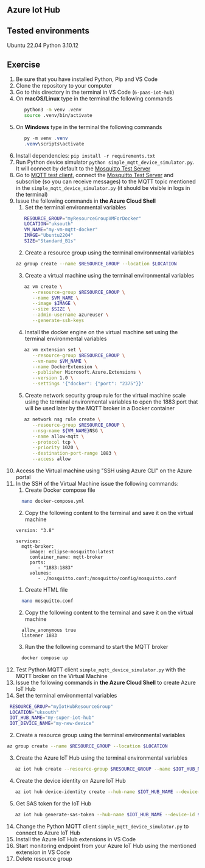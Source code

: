 ## Azure Iot Hub

## Tested environments
Ubuntu 22.04
Python 3.10.12

## Exercise
1. Be sure that you have installed Python, Pip and VS Code
2. Clone the repository to your computer
3. Go to this directory in the terminal in VS Code (`6-paas-iot-hub`)
4. On **macOS/Linux** type in the terminal the following commands
   ```bash
      python3 -m venv .venv
      source .venv/bin/activate
   ```
5. On **Windows** type in the terminal the following commands
   ```powershell
      py -m venv .venv
      .venv\scripts\activate
   ```
6. Install dependencies: `pip install -r requirements.txt`
7. Run Python device simulator `python simple_mqtt_device_simulator.py`. It will connect by default to the [Mosquitto Test Server](https://test.mosquitto.org/)
8. Go to [MQTT test client](https://testclient-cloud.mqtt.cool/), connect the [Mosquitto Test Server](https://test.mosquitto.org/) and subscribe (so you can receive messages) to the MQTT topic mentioned in the `simple_mqtt_device_simulator.py` (it should be visible in logs in the terminal)
9. Issue the following commands in **the Azure Cloud Shell**
   1. Set the terminal environmental variables 
   ```bash
      RESOURCE_GROUP="myResourceGroupVMForDocker"
      LOCATION="uksouth"
      VM_NAME="my-vm-mqtt-docker"
      IMAGE="Ubuntu2204"
      SIZE="Standard_B1s"
   ```
   2. Create a resource group using the terminal environmental variables
   ```bash
   az group create --name $RESOURCE_GROUP --location $LOCATION
   ```
   3. Create a virtual machine using the terminal environmental variables
   ```bash
      az vm create \
         --resource-group $RESOURCE_GROUP \
         --name $VM_NAME \
         --image $IMAGE \
         --size $SIZE \
         --admin-username azureuser \
         --generate-ssh-keys
   ```
   4. Install the docker engine on the virtual machine set using the terminal environmental variables
   ```bash
      az vm extension set \
         --resource-group $RESOURCE_GROUP \
         --vm-name $VM_NAME \
         --name DockerExtension \
         --publisher Microsoft.Azure.Extensions \
         --version 1.0 \
         --settings '{"docker": {"port": "2375"}}'
   ```
   5. Create network security group rule for the virtual machine scale using the terminal environmental variables to open the 1883 port that will be used later by the MQTT broker in a Docker container 
   ```bash
      az network nsg rule create \
         --resource-group $RESOURCE_GROUP \
         --nsg-name ${VM_NAME}NSG \
         --name allow-mqtt \
         --protocol tcp \
         --priority 1020 \
         --destination-port-range 1883 \
         --access allow
   ```
10. Access the Virtual machine using "SSH using Azure CLI" on the Azure portal
11. In the SSH of the Virtual Machine issue the following commands:
    1.  Create Docker compose file 
    ```bash
      nano docker-compose.yml
    ```
    2. Copy the following content to the terminal and save it on the virtual machine
    ```
    version: "3.8"

    services:
      mqtt-broker:
         image: eclipse-mosquitto:latest
         container_name: mqtt-broker
         ports:
            - "1883:1883"
         volumes:
            - ./mosquitto.conf:/mosquitto/config/mosquitto.conf
    ```
    1. Create HTML file
    ```bash
      nano mosquitto.conf
    ```
    2. Copy the following content to the terminal and save it on the virtual machine
    ```
      allow_anonymous true
      listener 1883
    ```
    3. Run the the following command to start the MQTT broker
    ```bash
      docker compose up
    ```
12. Test Python MQTT client `simple_mqtt_device_simulator.py` with the MQTT broker on the Virtual Machine
13. Issue the following commands in **the Azure Cloud Shell** to create Azure IoT Hub
   1. Set the terminal environmental variables 
   ```bash
    RESOURCE_GROUP="myIotHubResourceGroup"
    LOCATION="uksouth"
    IOT_HUB_NAME="my-super-iot-hub"
    IOT_DEVICE_NAME="my-new-device"
   ```
   2. Create a resource group using the terminal environmental variables
   ```bash
   az group create --name $RESOURCE_GROUP --location $LOCATION
   ```
   3. Create the Azure IoT Hub using the terminal environmental variables
   ```bash
      az iot hub create --resource-group $RESOURCE_GROUP --name $IOT_HUB_NAME --location $LOCATION --sku F1 --partition-count 2
   ```
   4. Create the device identity on Azure IoT Hub
   ```bash
      az iot hub device-identity create --hub-name $IOT_HUB_NAME --device-id $IOT_DEVICE_NAME
   ```
   5. Get SAS token for the IoT Hub
   ```bash
      az iot hub generate-sas-token --hub-name $IOT_HUB_NAME --device-id $IOT_DEVICE_NAME --output table
   ```
14. Change the Python MQTT client `simple_mqtt_device_simulator.py` to connect to Azure IoT Hub
15. Install the Azure IoT Hub extensions in VS Code
16. Start monitoring endpoint from your Azure IoT Hub using the mentioned extension in VS Code
17. Delete resource group